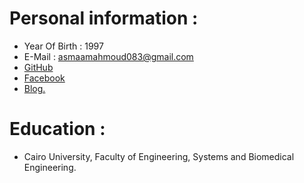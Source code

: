 # Personal information :
* Year Of Birth : 1997 
* E-Mail : asmaamahmoud083@gmail.com
* <a href="https://github.com/AsmaaMahmoud12" target="_blank">GitHub </a>
* <a href="https://www.facebook.com/profile.php?id=100008509004452" target="_blank">Facebook </a>
* <a href="https://asmaamahmoud12.github.io/Blog//" target="_blank">Blog. </a>

# Education :
* Cairo University, Faculty of Engineering, Systems and Biomedical Engineering. 
